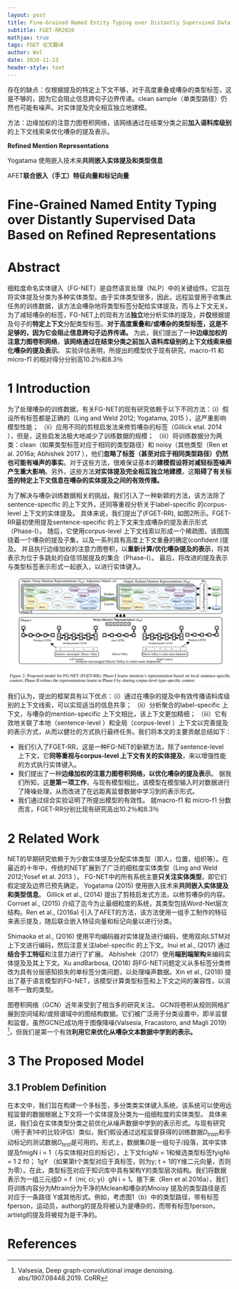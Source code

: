 ```yaml
---
layout: post
title: Fine-Grained Named Entity Typing over Distantly Supervised Data Based on Refined Representations
subtitle: FGET-RR2020
mathjax: true
tags: FGET 论文翻译
author: Wxl
date: 2020-11-23
header-style: text
---
```


存在的缺点：仅根据提及的特定上下文不够，对于高度重叠或嘈杂的类型标签，这是不够的，因为它会阻止信息跨句子边界传递。clean sample（单类型路径）仍然也可能有噪声。对实体提及完全相互独立地建模。

方法：边缘加权的注意力图卷积网络，该网络通过在结束分类之前**加入语料库级别**的上下文线索来优化嘈杂的提及表示。

**Refined Mention Representations** 

Yogatama 使用嵌入技术来**共同嵌入实体提及和类型信息** 

AFET**联合嵌入（手工）特征向量和标记向量**

<!--more-->

# Fine-Grained Named Entity Typing over Distantly Supervised Data Based on Refined Representations

# Abstract  

细粒度命名实体键入（FG-NET）是自然语言处理（NLP）中的关键组件。它旨在将实体提及分类为多种实体类型。由于实体类型很多，因此，远程监督用于收集此任务的训练数据，该方法会嘈杂地将类型标签分配给实体提及，而与上下文无关。为了减轻嘈杂的标签，FG-NET上的现有方法**独立**地分析实体的提及，并**仅**根据提及句子的**特定上下文**分配类型标签。**对于高度重叠和/或嘈杂的类型标签，这是不足够的，因为它会阻止信息跨句子边界传递。** 为此，我们提出了一种**边缘加权的注意力图卷积网络**，**该网络通过在结束分类之前加入语料库级别的上下文线索来细化嘈杂的提及表示**。 实验评估表明，所提出的模型优于现有研究，macro-f1 和 micro-f1   的相对得分分别高10.2％和8.3％

# 1 Introduction  

为了处理嘈杂的训练数据，有关FG-NET的现有研究依赖于以下不同方法：（i）假设所有标签都是正确的（Ling and Weld 2012; Yogatama, 2015  ），这严重影响模型性能； （ii）应用不同的剪枝启发法来修剪嘈杂的标签（Gillick etal. 2014  ），但是，这些启发法极大地减少了训练数据的规模； （iii）将训练数据分为两类：clean（如果类型标签对应于相同的类型路径）和 noisy（其他类型（Ren et al. 2016a; Abhishek 2017 ），他们**忽略了标签（甚至对应于相同类型路径）仍然也可能有噪声的事实**。对于这些方法，很难保证基本的**建模假设将对减轻标签噪声产生重大影响**。另外，这些方法**对实体提及完全相互独立地建模**，这**阻碍了有关标签的特定上下文信息在嘈杂的实体提及之间的有效传播。**

为了解决与嘈杂训练数据相关的挑战，我们引入了一种新颖的方法，该方法除了sentence-specific  的上下文外，还同等重视分析关于label-specific  的corpus-level  上下文的实体提及。 具体来说，我们提出了(FGET-RR),  如图2所示。FGET-RR最初使用提及sentence-specific  的上下文来生成嘈杂的提及表示形式（Phase-I）。 随后，它使用corpus-level 上下文线索以形成一个稀疏图，该图围绕着一个嘈杂的提及子集，以及一系列具有高度上下文重叠的确定(confident )提及。 并且执行边缘加权的注意力图卷积，以**重新计算/优化嘈杂提及的表示**，将其表示为位于多跳处的自信邻居提及的集合（Phase-I）。 最后，将改进的提及表示与类型标签表示形式一起嵌入，以进行实体键入。

![image-20201123213359314](../assets/fet/image-20201123213359314.png)

我们认为，提出的框架具有以下优点：（i）通过在嘈杂的提及中有效传播语料库级别的上下文线索，可以实现适当的信息共享； （ii）分析聚合的label-specific  上下文，与嘈杂的mention-specific 上下文相比，该上下文更加精细； （iii）它有效地关联了本地（sentence-level  ）和全局（corpus-level ）上下文以完善提及的表示方式，从而以健壮的方式执行最终任务。我们将本文的主要贡献总结如下：

- 我们引入了FGET-RR，这是一种FG-NET的新颖方法，除了sentence-level  上下文，它**同等重视与corpus-level  上下文有关的实体提及**，来以增强性能的方式执行实体键入。
- 我们提出了一种**边缘加权的注意力图卷积网络，以优化嘈杂的提及表示**。 据我们所知，这**是第一项工作**，与现有模型相比，该模型在模型输入时对数据进行了降噪处理，从而改进了在远距离监督数据中学习到的表示形式。
- 我们通过综合实验证明了所提出模型的有效性。 就macro-f1 和 micro-f1  分数而言，FGET-RR分别比现有研究高出10.2％和8.3％

# 2 Related Work  

NET的早期研究依赖于为少数实体提及分配实体类型（即人，位置，组织等）。在最近的十年中，传统的NET扩展到了广泛的细粒度实体类型（Ling and Weld 2012;Yosef et al. 2013  ）。 FG-NET中的所有系统主要**只关注实体类型**，即它们假定提及边界已预先确定。 Yogatama (2015) 使用嵌入技术来**共同嵌入实体提及和类型信息**。 Gillick et al., (2014)   提出了剪枝启发式方法，以修剪嘈杂的内容。 Corroet al., (2015)  介绍了迄今为止最细粒度的系统，其类型包括Word-Net层次结构。Ren et al., (2016a)   引入了AFET的方法，该方法使用一组手工制作的特征来表示提及，随后联合嵌入特征向量和标记向量以进行分类。 

Shimaoka et al., (2016)   使用平均编码器对实体提及进行编码，使用双向LSTM对上下文进行编码，然后注意关注label-specific 的上下文。Inui et al., (2017)   通过**结合手工特征**和注意力进行了扩展。 Abhishek（2017）使用**端到端架构**来编码实体提及及其上下文。Xu andBarbosa, (2018)   将FG-NET问题定义从多标签分类修改为具有分层感知损失的单标签分类问题，以处理噪声数据。Xin et al., (2018)   提出了基于语言模型的FG-NET，该模型计算类型标签和上下文之间的兼容性，以消除不一致的类型。

图卷积网络（GCN）近年来受到了相当多的研究关注。 GCN将卷积从规则网格扩展到空间域和/或频谱域中的图结构数据。它们被广泛用于分类设置中，即半监督和监督。虽然GCN已成功用于图像降噪(Valsesia, Fracastoro, and Magli 2019) [^1]，但我们是第一个有效**利用它来优化从嘈杂文本数据中学到的表示。**

# 3 The Proposed Model

## 3.1 Problem Definition  

在本文中，我们旨在构建一个多标签，多分类类实体键入系统，该系统可以使用远程监督的数据根据上下文将一个实体提及分类为一组细粒度的实体类型。 具体来说，我们会在实体类型分类之前优化从噪声数据中学到的表示形式。与现有研究（用于表1中的比较评估）类似，我们假设通过远程监督获得的训练数据$D_{train}$和手动标记的测试数据$D_{test}$是可用的。形式上，数据集$D$是一组句子/段落，其中实体提及fmigN i = 1（与实体相对应的标记），上下文fcigNi = 1和候选类型标签fyigNi = 1 2 f0； 1gY
（如果第t个类型对应于真标签，则为y; t = 1的Y维二元向量，否则为零）。在此，类型标签对应于知识库中具有架构Y的类型层次结构。我们将数据表示为一组三元组D = f（mi; ci; yi）gN i = 1。接下来（Ren et al.2016a），我们将训练内容分为Mtrain分为干净的Mclean和嘈杂的Mnoisy
提及的类型路径是否对应于一条路径
Y或其他形式。例如，考虑图1（b）中的类型路径，带有标签fperson，运动员，authorg的提及将被认为是嘈杂的，而带有标签fperson，artistg的提及将被视为是干净的。



# References

[^1]:Valsesia, Deep graph-convolutional image denoising.  abs/1907.08448.2019. CoRR
